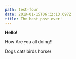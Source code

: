 ```yaml
---
path: test-four
date: 2018-01-15T06:32:13.697Z
title: The best post ever!
---
```

**Hello!**

How Are you all doing!!

 Dogs cats birds horses
